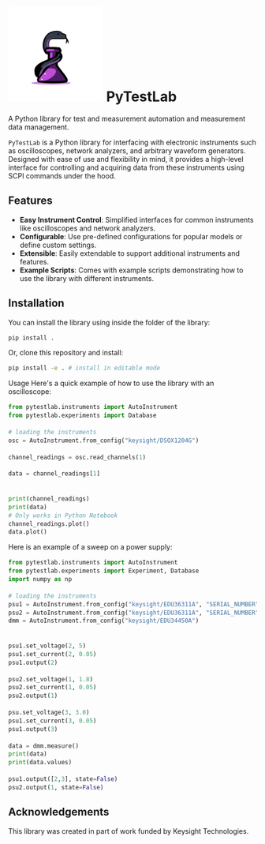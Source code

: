 # ![PyTestLab](pytestlab_logo.png) PyTestLab

A Python library for test and measurement  automation and measurement data management.

`PyTestLab` is a Python library for interfacing with electronic instruments such as oscilloscopes, network analyzers, and arbitrary waveform generators. Designed with ease of use and flexibility in mind, it provides a high-level interface for controlling and acquiring data from these instruments using SCPI commands under the hood.

## Features

- **Easy Instrument Control**: Simplified interfaces for common instruments like oscilloscopes and network analyzers.
- **Configurable**: Use pre-defined configurations for popular models or define custom settings.
- **Extensible**: Easily extendable to support additional instruments and features.
- **Example Scripts**: Comes with example scripts demonstrating how to use the library with different instruments.

## Installation

You can install the library using inside the folder of the library:

```bash
pip install .
```

Or, clone this repository and install:

```bash
pip install -e . # install in editable mode
```

Usage
Here's a quick example of how to use the library with an oscilloscope:

```python
from pytestlab.instruments import AutoInstrument
from pytestlab.experiments import Database

# loading the instruments
osc = AutoInstrument.from_config("keysight/DSOX1204G")

channel_readings = osc.read_channels(1)

data = channel_readings[1]


print(channel_readings)
print(data)
# Only works in Python Notebook
channel_readings.plot()
data.plot()
```

Here is an example of a sweep on a power supply:

```python
from pytestlab.instruments import AutoInstrument
from pytestlab.experiments import Experiment, Database
import numpy as np

# loading the instruments
psu1 = AutoInstrument.from_config("keysight/EDU36311A", "SERIAL_NUMBER") # to connect to muliple instruments
psu2 = AutoInstrument.from_config("keysight/EDU36311A", "SERIAL_NUMBER") # to connect to one instrument
dmm = AutoInstrument.from_config("keysight/EDU34450A")


psu1.set_voltage(2, 5)
psu1.set_current(2, 0.05)
psu1.output(2)

psu2.set_voltage(1, 1.8)
psu2.set_current(1, 0.05)
psu2.output(1)

psu.set_voltage(3, 3.0)
psu1.set_current(3, 0.05)
psu1.output(3)

data = dmm.measure()
print(data)
print(data.values)

psu1.output([2,3], state=False)
psu2.output(1, state=False)
```

## Acknowledgements

This library was created in part of work funded by Keysight Technologies.

